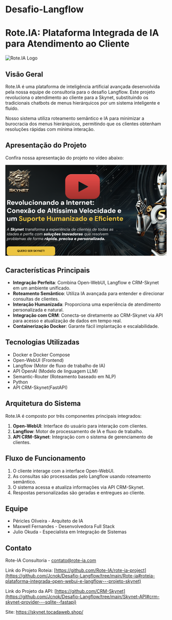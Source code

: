 # Desafio-Langflow


# Rote.IA: Plataforma Integrada de IA para Atendimento ao Cliente

![Rote.IA Logo](./img/diagrama.png)

## Visão Geral

Rote.IA é uma plataforma de inteligência artificial avançada desenvolvida pela nossa equipe de consultoria para o desafio Langflow. Este projeto revoluciona o atendimento ao cliente para a Skynet, substituindo os tradicionais chatbots de menus hierárquicos por um sistema inteligente e fluido.

Nosso sistema utiliza roteamento semântico e IA para minimizar a burocracia dos menus hierárquicos, permitindo que os clientes obtenham resoluções rápidas com mínima interação.

## Apresentação do Projeto

Confira nossa apresentação do projeto no vídeo abaixo:

[![Getting Started](img/skynet.png)](https://youtu.be/w0F05BRzVzM?si=mTFvP0WmvTYXy4TO)


## Características Principais

- **Integração Perfeita**: Combina Open-WebUI, Langflow e CRM-Skynet em um ambiente unificado.
- **Roteamento Semântico**: Utiliza IA avançada para entender e direcionar consultas de clientes.
- **Interação Humanizada**: Proporciona uma experiência de atendimento personalizada e natural.
- **Integração com CRM**: Conecta-se diretamente ao CRM-Skynet via API para acesso e atualização de dados em tempo real.
- **Containerização Docker**: Garante fácil implantação e escalabilidade.

## Tecnologias Utilizadas

- Docker e Docker Compose
- Open-WebUI (Frontend)
- Langflow (Motor de fluxo de trabalho de IA)
- API OpenAI (Modelo de linguagem LLM)
- Semantic-Router (Roteamento baseado em NLP)
- Python
- API CRM-Skynet(FastAPI)


## Arquitetura do Sistema

Rote.IA é composto por três componentes principais integrados:

1. **Open-WebUI**: Interface do usuário para interação com clientes.
2. **Langflow**: Motor de processamento de IA e fluxo de trabalho.
3. **API CRM-Skynet**: Integração com o sistema de gerenciamento de clientes.

## Fluxo de Funcionamento

1. O cliente interage com a interface Open-WebUI.
2. As consultas são processadas pelo Langflow usando roteamento semântico.
3. O sistema acessa e atualiza informações via API CRM-Skynet.
4. Respostas personalizadas são geradas e entregues ao cliente.

 
## Equipe

- Péricles Oliveira - Arquiteto de IA
- Maxwell Fernandes - Desenvolvedora Full Stack
- Julio Okuda - Especialista em Integração de Sistemas


## Contato

Rote-IA Consultoria - 
contato@rote-ia.com

Link do Projeto Roteia: [https://github.com/Rote-IA/rote-ia-project](https://github.com/Jcnok/Desafio-Langflow/tree/main/Rote-ia#roteia-plataforma-integrada-open-webui-e-langflow---projeto-skynet)

Link do Projeto da API: [https://github.com/CRM-Skynet](https://github.com/Jcnok/Desafio-Langflow/tree/main/Skynet-API#crm-skynet-provider---sqlite--fastapi)

Site: https://skynet.tocadaweb.shop/